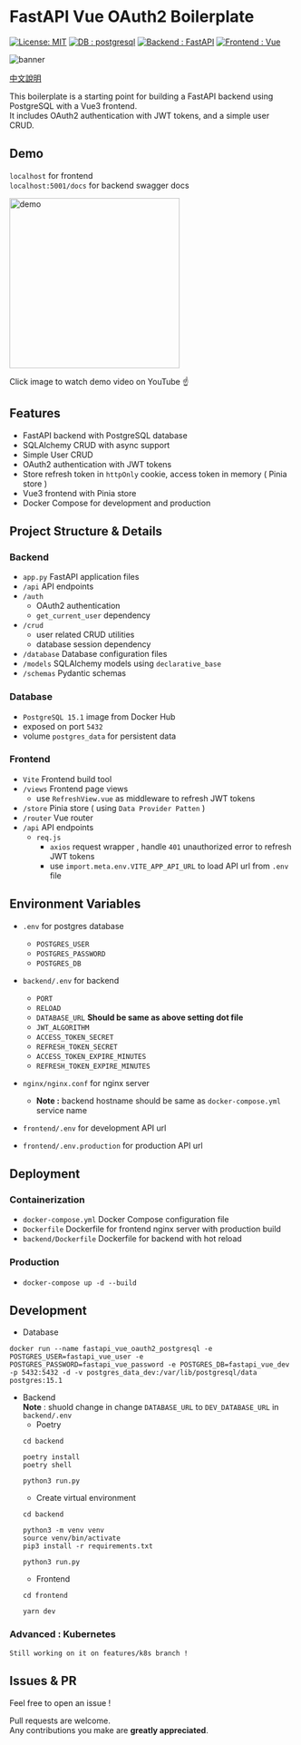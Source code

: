 # FastAPI Vue OAuth2 Boilerplate

[![License: MIT](https://img.shields.io/badge/License-MIT-yellow.svg)](https://opensource.org/licenses/MIT)
[![DB : postgresql](https://img.shields.io/badge/DB-postgresql-blue.svg)](https://www.postgresql.org/)
[![Backend : FastAPI](https://img.shields.io/badge/Backend-FastAPI-blue.svg)](https://fastapi.tiangolo.com/)
[![Frontend : Vue](https://img.shields.io/badge/Frontend-Vue-green.svg)](https://v3.vuejs.org/)

<img src="https://raw.githubusercontent.com/jason810496/FastAPI-Vue-OAuth2/develop/docs/banner.png" alt="banner" />

[中文說明](https://github.com/jason810496/FastAPI-Vue-OAuth2/blob/main/docs/README_zh.md)

This boilerplate is a starting point for building a FastAPI backend using PostgreSQL with a Vue3 frontend. <br>
It includes OAuth2 authentication with JWT tokens, and a simple user CRUD.

## Demo
`localhost` for frontend <br>
`localhost:5001/docs` for backend swagger docs

<a href="https://www.youtube.com/watch?v=EOnzjuOir7o&ab_channel=ZhuDev" target="_blank">
 <img src="https://raw.githubusercontent.com/jason810496/FastAPI-Vue-OAuth2/main/docs/demo.png" alt="demo" height="300" />
</a>

Click image to watch demo video on YouTube ☝️


## Features
- FastAPI backend with PostgreSQL database
- SQLAlchemy CRUD with async support
- Simple User CRUD
- OAuth2 authentication with JWT tokens
- Store refresh token in `httpOnly` cookie, access token in memory ( Pinia store )
- Vue3 frontend with Pinia store
- Docker Compose for development and production

## Project Structure & Details
### Backend
- `app.py`  FastAPI application files
- `/api`  API endpoints
- `/auth`
    - OAuth2 authentication 
    - `get_current_user` dependency
- `/crud`
    - user related CRUD utilities
    - database session dependency
- `/database`  Database configuration files 
- `/models`  SQLAlchemy models using `declarative_base`
- `/schemas`  Pydantic schemas

### Database
- `PostgreSQL 15.1` image from Docker Hub
- exposed on port `5432`
- volume `postgres_data` for persistent data

### Frontend
- `Vite`  Frontend build tool
-  `/views`  Frontend page views
    - use `RefreshView.vue` as middleware to refresh JWT tokens
-  `/store`  Pinia store ( using `Data Provider Patten` )
-  `/router`  Vue router
- `/api`  API endpoints
    - `req.js` 
        - `axios` request wrapper , handle `401` unauthorized error to refresh JWT tokens
        - use `import.meta.env.VITE_APP_API_URL` to load API url from `.env` file

## Environment Variables
- `.env`  for postgres database
    - `POSTGRES_USER`
    - `POSTGRES_PASSWORD`
    - `POSTGRES_DB`
- `backend/.env`  for backend
    - `PORT`
    - `RELOAD`
    - `DATABASE_URL`  **Should be same as above setting dot file**
    - `JWT_ALGORITHM`
    - `ACCESS_TOKEN_SECRET`
    - `REFRESH_TOKEN_SECRET`
    - `ACCESS_TOKEN_EXPIRE_MINUTES`
    - `REFRESH_TOKEN_EXPIRE_MINUTES`

- `nginx/nginx.conf`  for nginx server
    - **Note :** backend hostname should be same as `docker-compose.yml` service name
- `frontend/.env`  for development API url
- `frontend/.env.production`  for production API url
    

## Deployment

### Containerization
- `docker-compose.yml`  Docker Compose configuration file
- `Dockerfile`  Dockerfile for frontend nginx server with production build
- `backend/Dockerfile`  Dockerfile for backend with hot reload

### Production
- `docker-compose up -d --build`

## Development
- Database
```
docker run --name fastapi_vue_oauth2_postgresql -e POSTGRES_USER=fastapi_vue_user -e POSTGRES_PASSWORD=fastapi_vue_password -e POSTGRES_DB=fastapi_vue_dev -p 5432:5432 -d -v postgres_data_dev:/var/lib/postgresql/data postgres:15.1 
```
- Backend
    <br>
    **Note** : shuold change in change `DATABASE_URL` to `DEV_DATABASE_URL` in `backend/.env` <br>
    - Poetry
    ```
    cd backend

    poetry install
    poetry shell
    
    python3 run.py
    ```
    - Create virtual environment
    ```
    cd backend

    python3 -m venv venv
    source venv/bin/activate
    pip3 install -r requirements.txt

    python3 run.py
    ```
    - Frontend
    ```
    cd frontend

    yarn dev
    ```

### Advanced : Kubernetes

```
Still working on it on features/k8s branch !
```

## Issues & PR
Feel free to open an issue !

Pull requests are welcome. <br>
Any contributions you make are **greatly appreciated**.

